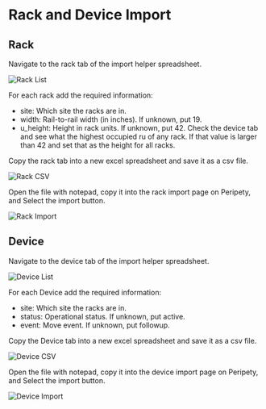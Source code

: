 # Rack and Device Import

## Rack

Navigate to the rack tab of the import helper spreadsheet.

![Rack List](../img/rack_list.png)

For each rack add the required information:

* site: Which site the racks are in.
* width: Rail-to-rail width (in inches). If unknown, put 19.
* u_height: Height in rack units. If unknown, put 42. Check the device tab and see what the highest occupied ru of any rack. If that value is larger than 42 and set that as the height for all racks.

Copy the rack tab into a new excel spreadsheet and save it as a csv file.

![Rack CSV](../img/rack_csv.png)

Open the file with notepad, copy it into the rack import page on Peripety, and Select the import button.

![Rack Import](../img/rack_import.png)

## Device

Navigate to the device tab of the import helper spreadsheet.

![Device List](../img/device_list.png)

For each Device add the required information:

* site: Which site the racks are in.
* status: Operational status. If unknown, put active.
* event: Move event. If unknown, put followup.

Copy the Device tab into a new excel spreadsheet and save it as a csv file.

![Device CSV](../img/device_csv.png)

Open the file with notepad, copy it into the device import page on Peripety, and Select the import button.

![Device Import](../img/device_import.png)
